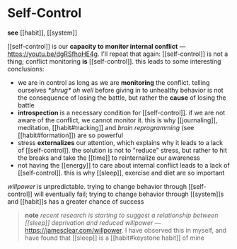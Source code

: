 # Self-Control

**see** [[habit]], [[system]]

[[self-control]] is our **capacity to monitor internal conflict** &mdash; <https://youtu.be/dgRSfhoHE4g>. I'll repeat that again: [[self-control]] is not a thing; conflict monitoring **is** [[self-control]]. this leads to some interesting conclusions:

- we are in control as long as we are **monitoring** the conflict. telling ourselves _\*shrug\* oh well_ before giving in to unhealthy behavior is not the consequence of losing the battle, but rather the **cause** of losing the battle
- **introspection** is a necessary condition for [[self-control]]. if we are not aware of the conflict, we cannot monitor it. this is why [[journaling]], meditation, [[habit#tracking]] and _brain reprogramming_ (see [[habit#formation]]) are so powerful
- stress **externalizes** our attention, which explains why it leads to a lack of [[self-control]]. the solution is not to "reduce" stress, but rather to hit the breaks and take the [[time]] to reinternalize our awareness
- not having the [[energy]] to care about internal conflict leads to a lack of [[self-control]]. this is why [[sleep]], exercise and diet are so important

_willpower_ is unpredictable. trying to change behavior through [[self-control]] will eventually fail; trying to change behavior through [[system]]s and [[habit]]s has a greater chance of success

> **note** _recent research is starting to suggest a relationship between [[sleep]] deprivation and reduced willpower_ &mdash; <https://jamesclear.com/willpower>. I have observed this in myself, and have found that [[sleep]] is a [[habit#keystone habit]] of mine
